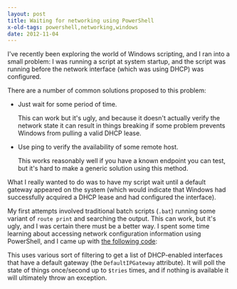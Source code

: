 ```yaml
---
layout: post
title: Waiting for networking using PowerShell
x-old-tags: powershell,networking,windows
date: 2012-11-04
---
```


I've recently been exploring the world of Windows scripting, and I ran
into a small problem: I was running a script at system startup, and
the script was running before the network interface (which was using
DHCP) was configured.

There are a number of common solutions proposed to this problem:

- Just wait for some period of time.

    This can work but it's ugly, and because it doesn't actually
    verify the network state it can result in things breaking if some
    problem prevents Windows from pulling a valid DHCP lease.
- Use ping to verify the availability of some remote host.

    This works reasonably well if you have a known endpoint you can
    test, but it's hard to make a generic solution using this method.

What I really wanted to do was to have my script wait until a default
gateway appeared on the system (which would indicate that Windows had
successfully acquired a DHCP lease and had configured the interface).

My first attempts involved traditional batch scripts (`.bat`) running
some variant of `route print` and searching the output.  This can
work, but it's ugly, and I was certain there must be a better way.  I
spent some time learning about accessing network configuration
information using PowerShell, and I came up with [the following
code][gist-4011808]:

<script src="https://gist.github.com/4011808.js"></script>

This uses various sort of filtering to get a list of DHCP-enabled
interfaces that have a default gateway (the `DefaultIPGateway`
attribute).  It will poll the state of things once/second up to `$tries`
times, and if nothing is available it will ultimately throw an
exception.

[gist-4011808]: https://gist.github.com/4011808

